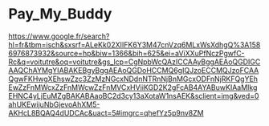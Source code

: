 # Pay_My_Buddy
https://www.google.fr/search?hl=fr&tbm=isch&sxsrf=ALeKk02XIIFK6Y3M47cnVzq6MLxWsXdhgQ%3A1586976873932&source=hp&biw=1366&bih=625&ei=aViXXuPfNczPgwfC-Rc&q=voitutre&oq=voitutre&gs_lcp=CgNpbWcQAzICCAAyBggAEAoQGDIGCAAQChAYMgYIABAKEBgyBggAEAoQGDoHCCMQ6gIQJzoECCMQJzoFCAAQgwFKHwgXEhswZzc3ZzMzNGcxNDdnNTRnNjBnMGcxODFnNjRKFQgYEhEwZzFnMWcxZzFnMWcwZzFnMVCxHViiKGD2K2gFcAB4AYABuwKIAaMIkgEHNC4yLjEuMZgBAKABAaoBC2d3cy13aXotaW1nsAEK&sclient=img&ved=0ahUKEwijuNbGjevoAhXM5-AKHcL8BQAQ4dUDCAc&uact=5#imgrc=qhefYz5p9nv8ZM
